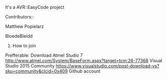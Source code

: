 It's a AVR::EasyCode project

Contributors::

Matthew Popielarz

BloedeBleidd


1. How to join

Prefferable: 
Download Atmel Studio 7 http://www.atmel.com/System/BaseForm.aspx?target=tcm:26-77368
Visual Studio 2015 Community https://www.visualstudio.com/post-download-vs?sku=community&clcid=0x409
Github account 
